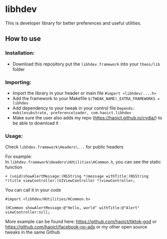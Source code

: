 # libhdev
This is developer library for better preferences and useful utilities.

## How to use

### Installation:

- Download this repository put the `libhdev.framework` into your `theos/lib` folder

### Importing:

- Import the library in your header or main file `#import <libhdev/....h>`<br>
- Add the framework to your Makefile `$(TWEAK_NAME)_EXTRA_FRAMEWORKS = libhdev`<br>
- Add dependency to your tweak in your control file `Depends: mobilesubstrate, preferenceloader, com.haoict.libhdev`<br>
- Make sure the user also adds my repo (https://haoict.github.io/cydia/) to be able to download it

### Usage:

Check `libhdev.framework\Headers\...` for public headers  

For example:  
In `libhdev.framework\Headers\HUtilities\HCommon.h`, you can see the static function  

```
+ (void)showAlertMessage:(NSString *)message withTitle:(NSString *)title viewController:(UIViewController *)viewController;
```

You can call it in your code

```
#import <libhdev/HUtilities/HCommon.h>

[HCommon showAlertMessage:@"Hello, world" withTitle:@"Alert" viewController:nil];
```

More example can be found here: https://github.com/haoict/tiktok-god or https://github.com/haoict/facebook-no-ads or my other open source tweaks in the same Github